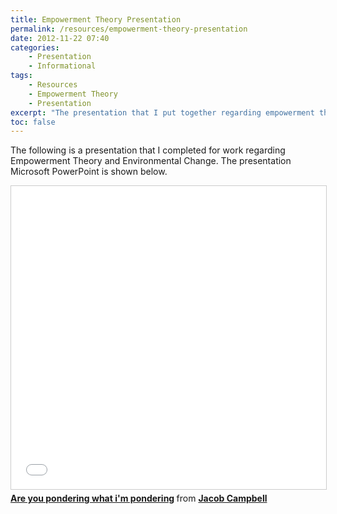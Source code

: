 ```yaml
---
title: Empowerment Theory Presentation
permalink: /resources/empowerment-theory-presentation
date: 2012-11-22 07:40
categories:
    - Presentation
    - Informational
tags:
    - Resources
    - Empowerment Theory
    - Presentation
excerpt: "The presentation that I put together regarding empowerment theory."
toc: false
---
```



The following is a presentation that I completed for work regarding Empowerment Theory and Environmental Change.  The presentation Microsoft PowerPoint is shown below.

<iframe src="//www.slideshare.net/slideshow/embed_code/key/weczlL3RDgUWdt" width="595" height="485" frameborder="0" marginwidth="0" marginheight="0" scrolling="no" style="border:1px solid #CCC; border-width:1px; margin-bottom:5px; max-width: 100%;" allowfullscreen> </iframe> <div style="margin-bottom:5px"> <strong> <a href="//www.slideshare.net/campjacob/are-you-pondering-what-im-pondering" title="Are you pondering what i&#x27;m pondering" target="_blank">Are you pondering what i&#x27;m pondering</a> </strong> from <strong><a href="https://www.slideshare.net/campjacob" target="_blank">Jacob Campbell</a></strong> </div>
